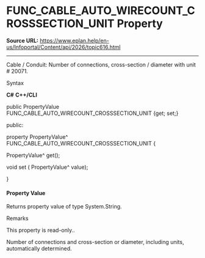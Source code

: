 # FUNC_CABLE_AUTO_WIRECOUNT_CROSSSECTION_UNIT Property

**Source URL:** https://www.eplan.help/en-us/Infoportal/Content/api/2026/topic616.html

---

Cable / Conduit: Number of connections, cross-section / diameter with unit # 20071.

Syntax

**C#**
**C++/CLI**


public PropertyValue FUNC_CABLE_AUTO_WIRECOUNT_CROSSSECTION_UNIT {get; set;}

public:

property PropertyValue^ FUNC_CABLE_AUTO_WIRECOUNT_CROSSSECTION_UNIT {

   PropertyValue^ get();

   void set (    PropertyValue^ value);

}


#### Property Value

Returns property value of type System.String.

Remarks

This property is read-only..

Number of connections and cross-section or diameter, including units, automatically determined.
